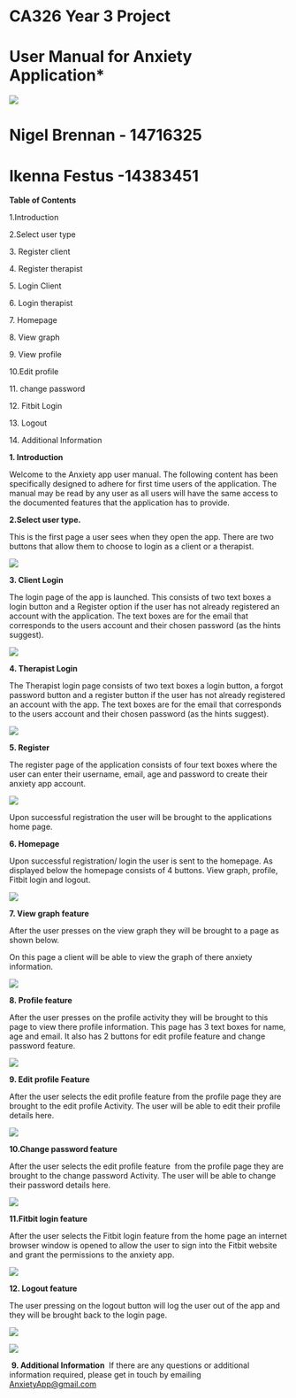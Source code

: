 CA326 Year 3 Project
====================

User Manual for Anxiety Application*
====================

![](/Markdown_images/appanxiety.PNG)

Nigel Brennan - 14716325
====================

Ikenna Festus -14383451
====================

**Table of Contents**

1.Introduction

2.Select user type

3\. Register client

4\. Register therapist

5\. Login Client

6\. Login therapist

7\. Homepage

8\. View graph

9\. View profile

10.Edit profile

11\. change password

12\. Fitbit Login

13\. Logout

14\. Additional Information

**1\. Introduction**

Welcome to the Anxiety app user manual. The following content has been specifically designed to adhere for first time users of the application. The manual may be read by any user as all users will have the same access to the documented features that the application has to provide.

**2.Select user type.**

This is the first page a user sees when they open the app. There are two buttons that allow them to choose to login as a client or a therapist.

![](/Markdown_images/appanxiety.PNG)

**3\. Client Login**

The login page of the app is launched. This consists of two text boxes a login button and a Register option if the user has not already registered an account with the application. The text boxes are for the email that corresponds to the users account and their chosen password (as the hints suggest).

![](/Markdown_images/Login_anxiety_app.PNG)

**4\. Therapist Login**

The Therapist login page consists of two text boxes a login button, a forgot password button and a register button if the user has not already registered an account with the app. The text boxes are for the email that corresponds to the users account and their chosen password (as the hints suggest).

![](/Markdown_images/Login_anxiety_app.PNG)

**5\. Register**

The register page of the application consists of four text boxes where the user can enter their username, email, age and password to create their anxiety app account.

![](/Markdown_images/Registration_anxiety_app.PNG)

Upon successful registration the user will be brought to the applications home page.

**6\. Homepage**

Upon successful registration/ login the user is sent to the homepage. As displayed below the homepage consists of 4 buttons. View graph, profile, Fitbit login and logout.

![](/Markdown_images/homepage_anxiety_app.PNG)

**7\. View graph feature**

After the user presses on the view graph they will be brought to a page as shown below.

On this page a client will be able to view the graph of there anxiety information.

![](/Markdown_images/view_graph_anxiety_app.PNG)

**8\. Profile feature**

After the user presses on the profile activity they will be brought to this page to view there profile information. This page has 3 text boxes for name, age and email. It also has 2 buttons for edit profile feature and change password feature.

![](/Markdown_images/profile_anxiety_app.PNG)

**9\. Edit profile Feature**

After the user selects the edit profile feature from the profile page they are brought to the edit profile Activity. The user will be able to edit their profile details here.

![](/Markdown_images/create_profile_anxiety_app.PNG)

**10.Change password feature**

After the user selects the edit profile feature  from the profile page they are brought to the change password Activity. The user will be able to change their password details here.

![](/Markdown_images/change_password_anxiety_app.PNG)

**11.Fitbit login feature**

After the user selects the Fitbit login feature from the home page an internet browser window is opened to allow the user to sign into the Fitbit website and grant the permissions to the anxiety app.

![](/Markdown_images/symbol_of_fitbit_anxiety_app.png)

**12\. Logout feature**

The user pressing on the logout button will log the user out of the app and they will be brought back to the login page.

![](/Markdown_images/homepage_anxiety_app.PNG)

![](/Markdown_images/Login_anxiety_app.PNG)

 **9\. Additional Information**
 If there are any questions or additional information required, please get in touch by emailing AnxietyApp@gmail.com
 
 
 
